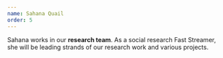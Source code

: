 ```yaml
---
name: Sahana Quail
order: 5
---
```

Sahana works in our **research team**. As a social research Fast Streamer, she will be leading strands of our research work and various projects.
